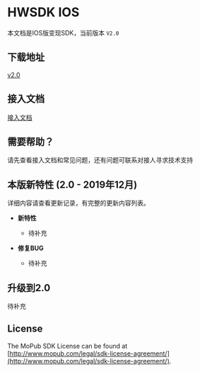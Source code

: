 # HWSDK IOS 

本文档是IOS版变现SDK，当前版本 `V2.0`

## 下载地址

[v2.0](https://github.com/artwl/hwsdk_ios/releases/tag/V2.0)

## 接入文档

[接入文档](https://github.com/artwl/hwsdk_ios/wiki/%E6%8E%A5%E5%85%A5%E6%96%87%E6%A1%A3)

## 需要帮助？

请先查看接入文档和常见问题，还有问题可联系对接人寻求技术支持

## 本版新特性 (2.0 - 2019年12月)

详细内容请查看更新记录，有完整的更新内容列表。

- **新特性**
  - 待补充

- **修复BUG**
  - 待补充


## 升级到2.0

待补充

## License

The MoPub SDK License can be found at [http://www.mopub.com/legal/sdk-license-agreement/](http://www.mopub.com/legal/sdk-license-agreement/).
